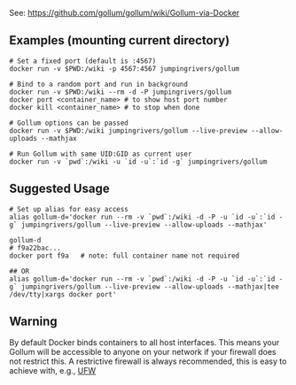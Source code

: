 See: https://github.com/gollum/gollum/wiki/Gollum-via-Docker

## Examples (mounting current directory) 

```
# Set a fixed port (default is :4567)
docker run -v $PWD:/wiki -p 4567:4567 jumpingrivers/gollum

# Bind to a random port and run in background
docker run -v $PWD:/wiki --rm -d -P jumpingrivers/gollum
docker port <container_name> # to show host port number
docker kill <container_name> # to stop when done

# Gollum options can be passed
docker run -v $PWD:/wiki jumpingrivers/gollum --live-preview --allow-uploads --mathjax

# Run Gollum with same UID:GID as current user
docker run -v `pwd`:/wiki -u `id -u`:`id -g` jumpingrivers/gollum
```

## Suggested Usage

```
# Set up alias for easy access
alias gollum-d='docker run --rm -v `pwd`:/wiki -d -P -u `id -u`:`id -g` jumpingrivers/gollum --live-preview --allow-uploads --mathjax'

gollum-d
# f9a22bac...
docker port f9a   # note: full container name not required

## OR
alias gollum-d='docker run --rm -v `pwd`:/wiki -d -P -u `id -u`:`id -g` jumpingrivers/gollum --live-preview --allow-uploads --mathjax|tee /dev/tty|xargs docker port'
```

## Warning

By default Docker binds containers to all host interfaces.  This means your Gollum will be accessible to anyone on your network if your firewall does not restrict this.  A restrictive firewall is always recommended, this is easy to achieve with, e.g., [UFW](https://wiki.debian.org/Uncomplicated%20Firewall%20%28ufw%29)
